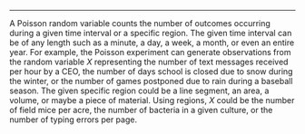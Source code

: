 - - -
A Poisson random variable counts the number of outcomes occurring during a given time interval or a specific region. The given time interval can be of any length such as a minute, a day, a week, a month, or even an entire year. For example, the Poisson experiment can generate observations from the random variable $X$ representing the number of text messages received per hour by a CEO, the number of days school is closed due to snow during the winter, or the number of games postponed due to rain during a baseball season. The given specific region could be a line segment, an area, a volume, or maybe a piece of material. Using regions, $X$ could be the number of field mice per acre, the number of bacteria in a given culture, or the number of typing errors per page.

